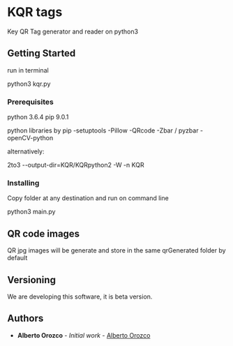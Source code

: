 # KQR tags

Key QR Tag generator and reader on python3

## Getting Started


run in terminal

python3 kqr.py

### Prerequisites

python 3.6.4
pip 9.0.1

python libraries by pip
-setuptools
-Pillow
-QRcode
-Zbar / pyzbar
-openCV-python

alternatively:

2to3 --output-dir=KQR/KQRpython2 -W -n KQR 


### Installing

Copy folder at any destination and run on command line

python3 main.py


## QR code images 

QR jpg images will be generate and store in the same qrGenerated folder by default


## Versioning

We are developing this software, it is beta version. 

## Authors

* **Alberto Orozco** - *Initial work* - [Alberto Orozco](https://github.com/albertoorozco2)



